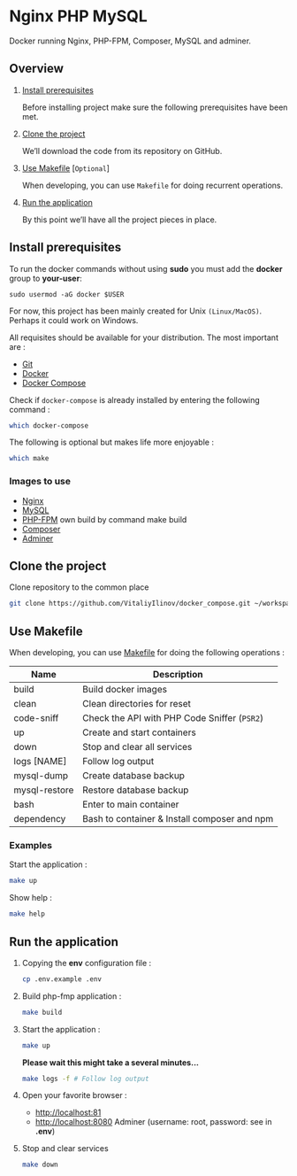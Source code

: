 # Nginx PHP MySQL

Docker running Nginx, PHP-FPM, Composer, MySQL and adminer.

## Overview

1. [Install prerequisites](#install-prerequisites)

   Before installing project make sure the following prerequisites have been met.

2. [Clone the project](#clone-the-project)

   We’ll download the code from its repository on GitHub.

3. [Use Makefile](#use-makefile) [`Optional`]

   When developing, you can use `Makefile` for doing recurrent operations.

4. [Run the application](#run-the-application)

   By this point we’ll have all the project pieces in place.


## Install prerequisites

To run the docker commands without using **sudo** you must add the **docker** group to **your-user**:

```
sudo usermod -aG docker $USER
```

For now, this project has been mainly created for Unix `(Linux/MacOS)`. Perhaps it could work on Windows.

All requisites should be available for your distribution. The most important are :

* [Git](https://git-scm.com/downloads)
* [Docker](https://docs.docker.com/engine/installation/)
* [Docker Compose](https://docs.docker.com/compose/install/)

Check if `docker-compose` is already installed by entering the following command :

```sh
which docker-compose
```

The following is optional but makes life more enjoyable :

```sh
which make
```

### Images to use

* [Nginx](https://hub.docker.com/_/nginx/)
* [MySQL](https://hub.docker.com/_/mysql/)
* [PHP-FPM](https://hub.docker.com/_/php/) own build by command make build
* [Composer](https://hub.docker.com/_/composer/)
* [Adminer](https://registry.hub.docker.com/_/adminer/)

## Clone the project

Clone repository to the common place

```bash
git clone https://github.com/VitaliyIlinov/docker_compose.git ~/workspace/docker_compose
```

## Use Makefile

When developing, you can use [Makefile](https://en.wikipedia.org/wiki/Make_(software)) for doing the following operations :

| Name          | Description                                  |
|---------------|----------------------------------------------|
| build         | Build docker images                          |
| clean         | Clean directories for reset                  |
| code-sniff    | Check the API with PHP Code Sniffer (`PSR2`) |
| up            | Create and start containers                  |
| down          | Stop and clear all services                  |
| logs [NAME]   | Follow log output                            |
| mysql-dump    | Create database backup                       |
| mysql-restore | Restore database backup                      |
| bash          | Enter to main container                      |
| dependency    | Bash to container & Install composer and npm |

### Examples

Start the application :

```sh
make up
```

Show help :

```sh
make help
```

## Run the application

1. Copying the **env** configuration file :

    ```sh
    cp .env.example .env
    ```

2. Build php-fmp application :

    ```sh
    make build
    ```

3. Start the application :

    ```sh
    make up
    ```

   **Please wait this might take a several minutes...**

    ```sh
    make logs -f # Follow log output
    ```

4. Open your favorite browser :

    * [http://localhost:81](http://localhost:81/)
    * [http://localhost:8080](http://localhost:8080/) Adminer (username: root, password: see in **.env**)

5. Stop and clear services

    ```sh
    make down
    ```